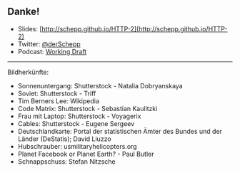 <!-- .slide: data-background="images/backgrounds/8207553734_1cacc702f3_o.jpg" data-state="inverted" -->

## Danke!

* Slides: [http://schepp.github.io/HTTP-2](http://schepp.github.io/HTTP-2)
* Twitter: [@derSchepp](https://twitter.com/derSchepp)
* Podcast: [Working Draft](http://workingdraft.de)

---
Bildherkünfte:

* Sonnenuntergang: Shutterstock - Natalia Dobryanskaya
* Soviet: Shutterstock -  Triff
* Tim Berners Lee: Wikipedia
* Code Matrix: Shutterstock - Sebastian Kaulitzki
* Frau mit Laptop: Shutterstock - Voyagerix
* Cables: Shutterstock - Eugene Sergeev
* Deutschlandkarte: Portal der statistischen Ämter des Bundes und der Länder (DeStatis); David Liuzzo
* Hubschrauber: usmilitaryhelicopters.org
* Planet Facebook or Planet Earth? - Paul Butler
* Schnappschuss: Stefan Nitzsche

